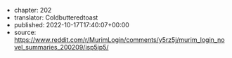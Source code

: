 - chapter: 202
- translator: Coldbutteredtoast
- published: 2022-10-17T17:40:07+00:00
- source: https://www.reddit.com/r/MurimLogin/comments/y5rz5j/murim_login_novel_summaries_200209/isp5ip5/
